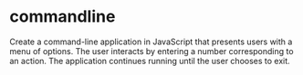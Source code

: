 # commandline
Create a command-line application in JavaScript that presents users with a menu of options. The user interacts by entering a number corresponding to an action. The application continues running until the user chooses to exit.
